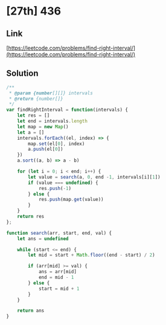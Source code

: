 # [27th] 436

<a name="6XNhz"></a>
## Link
[https://leetcode.com/problems/find-right-interval/](https://leetcode.com/problems/find-right-interval/)
<a name="4SLvZ"></a>
## Solution
```javascript
/**
 * @param {number[][]} intervals
 * @return {number[]}
 */
var findRightInterval = function(intervals) {
    let res = []
    let end = intervals.length
    let map = new Map()
    let a = []
    intervals.forEach((el, index) => {
        map.set(el[0], index)
        a.push(el[0])
    })
    a.sort((a, b) => a - b)

    for (let i = 0; i < end; i++) {
        let value = search(a, 0, end -1, intervals[i][1])
        if (value === undefined) {
            res.push(-1)
        } else {
            res.push(map.get(value))
        }
    }
    return res
};

function search(arr, start, end, val) {
    let ans = undefined

    while (start <= end) {
        let mid = start + Math.floor((end - start) / 2)

        if (arr[mid] >= val) {
            ans = arr[mid]
            end = mid - 1
        } else {
            start = mid + 1
        }        
    }

    return ans
}
```
